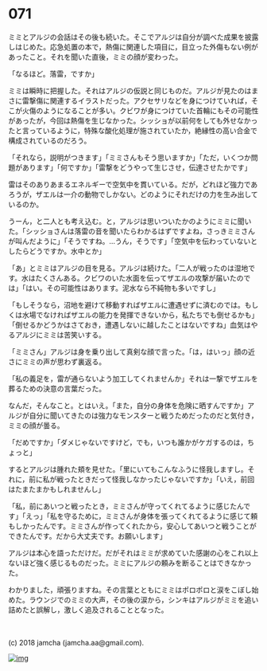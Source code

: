 # 071

ミミとアルジの会話はその後も続いた。そこでアルジは自分が調べた成果を披露しはじめた。応急処置の本で，熱傷に関連した項目に，目立った外傷もない例があったこと。それを聞いた直後，ミミの顔が変わった。  

「なるほど。落雷，ですか」  

ミミは瞬時に把握した。それはアルジの仮説と同じものだ。アルジが見たのはまさに雷撃傷に関連するイラストだった。アクセサリなどを身につけていれば，そこが火傷のようになることが多い。クビワが身につけていた首輪にもその可能性があったが，今回は熱傷を生じなかった。シッショが以前何をしても外せなかったと言っているように，特殊な酸化処理が施されていたか，絶縁性の高い合金で構成されているのだろう。  

「それなら，説明がつきます」「ミミさんもそう思いますか」「ただ，いくつか問題があります」「何ですか」「雷撃をどうやって生じさせ，伝達させたかです」  

雷はそのありあまるエネルギーで空気中を貫いている。だが，どれほど強力であろうが，ザエルは一介の動物でしかない。どのようにそれだけの力を生み出しているのか。  

うーん，と二人とも考え込む。と，アルジは思いついたかのようにミミに聞いた。「シッショさんは落雷の音を聞いたらわかるはずですよね，さっきミミさんが叫んだように」「そうですね。…うん，そうです」「空気中を伝わっていないとしたらどうですか。水中とか」  

「あ」とミミはアルジの目を見る。アルジは続けた。「二人が戦ったのは湿地です。水はたくさんある。クビワのいた水面を伝ってザエルの攻撃が届いたのでは」「はい。その可能性はあります。泥水なら不純物も多いですし」  

「もしそうなら，沼地を避けて移動すればザエルに遭遇せずに済むのでは。もしくは水場でなければザエルの能力を発揮できないから，私たちでも倒せるかも」「倒せるかどうかはさておき，遭遇しないに越したことはないですね」血気はやるアルジにミミは苦笑いする。  

「ミミさん」アルジは身を乗り出して真剣な顔で言った。「は，はいっ」顔の近さにミミの声が思わず裏返る。  

「私の義足を，雷が通らないよう加工してくれませんか」それは一撃でザエルを葬るための決意の言葉だった。  

なんだ，そんなこと。とはいえ。「また，自分の身体を危険に晒すんですか」アルジが自分に聞いてきたのは強力なモンスターと戦うためだったのだと気付き，ミミの顔が曇る。  

「だめですか」「ダメじゃないですけど，でも，いつも誰かがケガするのは，ちょっと」  

するとアルジは腫れた頬を見せた。「里にいてもこんなふうに怪我しますし。それに，前に私が戦ったときだって怪我しなかったじゃないですか」「いえ，前回はたまたまかもしれませんし」  

「私，前にあいつと戦ったとき，ミミさんが守ってくれてるように感じたんです」「えっ」「私を守るために，ミミさんが身体を張ってくれてるように感じて頼もしかったんです。ミミさんが作ってくれたから，安心してあいつと戦うことができたんです。だから大丈夫です。お願いします」  

アルジは本心を語っただけだ。だがそれはミミが求めていた感謝の心をこれ以上ないほど強く感じるものだった。ミミにアルジの頼みを断ることはできなかった。  

わかりました，頑張りますね。その言葉とともにミミはポロポロと涙をこぼし始めた。ラウンジでのミミの大声，その後の涙から，シンキはアルジがミミを追い詰めたと誤解し，激しく追及されることとなった。  

<br>  
<br>  
(c) 2018 jamcha (jamcha.aa@gmail.com).  

[![img](http://i.creativecommons.org/l/by-nc-sa/4.0/88x31.png)](http://creativecommons.org/licenses/by-nc-sa/4.0/deed)